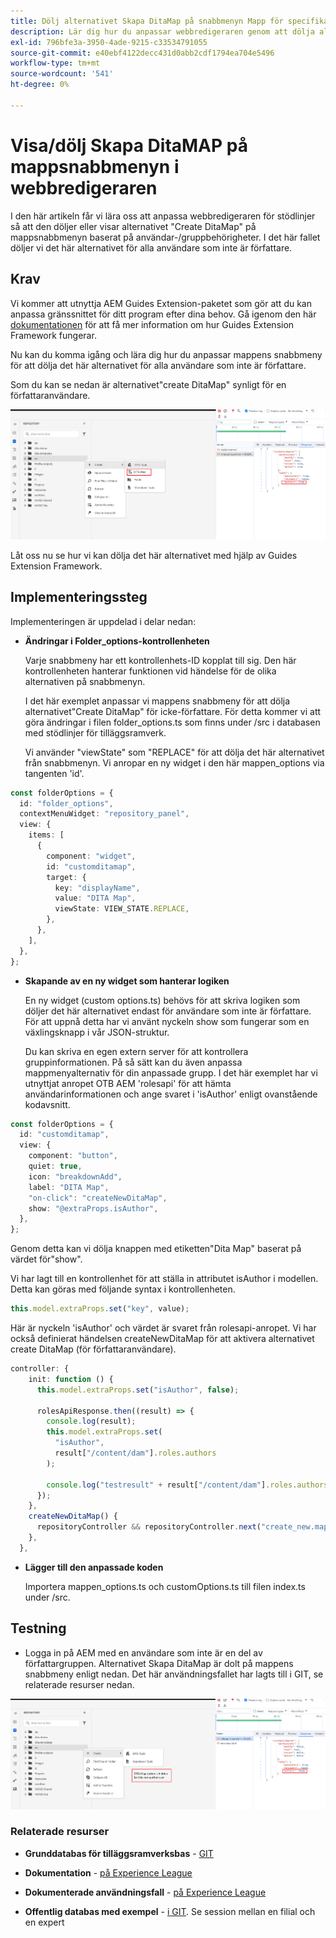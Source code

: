 ```yaml
---
title: Dölj alternativet Skapa DitaMap på snabbmenyn Mapp för specifika användare eller grupper.
description: Lär dig hur du anpassar webbredigeraren genom att dölja alternativet DitaMap på mappsnabbmenyn för specifika användare/grupper
exl-id: 796bfe3a-3950-4ade-9215-c33534791055
source-git-commit: e40ebf4122decc431d0abb2cdf1794ea704e5496
workflow-type: tm+mt
source-wordcount: '541'
ht-degree: 0%

---
```


# Visa/dölj Skapa DitaMAP på mappsnabbmenyn i webbredigeraren

I den här artikeln får vi lära oss att anpassa webbredigeraren för stödlinjer så att den döljer eller visar alternativet &quot;Create DitaMap&quot; på mappsnabbmenyn baserat på användar-/gruppbehörigheter.
I det här fallet döljer vi det här alternativet för alla användare som inte är författare.

## Krav

Vi kommer att utnyttja AEM Guides Extension-paketet som gör att du kan anpassa gränssnittet för ditt program efter dina behov.
Gå igenom den här [dokumentationen](https://github.com/adobe/guides-extension/tree/main) för att få mer information om hur Guides Extension Framework fungerar.

Nu kan du komma igång och lära dig hur du anpassar mappens snabbmeny för att dölja det här alternativet för alla användare som inte är författare.

Som du kan se nedan är alternativet&quot;create DitaMap&quot; synligt för en författaranvändare.

![Visa alternativet Skapa DitaMap](../../../assets/authoring/ditamap-show-author.png)

Låt oss nu se hur vi kan dölja det här alternativet med hjälp av Guides Extension Framework.

## Implementeringssteg

Implementeringen är uppdelad i delar nedan:

- **Ändringar i Folder_options-kontrollenheten**

  Varje snabbmeny har ett kontrollenhets-ID kopplat till sig. Den här kontrollenheten hanterar funktionen vid händelse för de olika alternativen på snabbmenyn.

  I det här exemplet anpassar vi mappens snabbmeny för att dölja alternativet&quot;Create DitaMap&quot; för icke-författare. För detta kommer vi att göra ändringar i filen folder_options.ts som finns under /src i databasen med stödlinjer för tilläggsramverk.

  Vi använder &quot;viewState&quot; som &quot;REPLACE&quot; för att dölja det här alternativet från snabbmenyn.
Vi anropar en ny widget i den här mappen_options via tangenten &#39;id&#39;.

```typescript
const folderOptions = {
  id: "folder_options",
  contextMenuWidget: "repository_panel",
  view: {
    items: [
      {
        component: "widget",
        id: "customditamap",
        target: {
          key: "displayName",
          value: "DITA Map",
          viewState: VIEW_STATE.REPLACE,
        },
      },
    ],
  },
};
```

- **Skapande av en ny widget som hanterar logiken**

  En ny widget (custom options.ts) behövs för att skriva logiken som döljer det här alternativet endast för användare som inte är författare. För att uppnå detta har vi använt nyckeln show som fungerar som en växlingsknapp i vår JSON-struktur.

  Du kan skriva en egen extern server för att kontrollera gruppinformationen. På så sätt kan du även anpassa mappmenyalternativ för din anpassade grupp.
I det här exemplet har vi utnyttjat anropet OTB AEM &#39;rolesapi&#39; för att hämta användarinformationen och ange svaret i &#39;isAuthor&#39; enligt ovanstående kodavsnitt.

```typescript
const folderOptions = {
  id: "customditamap",
  view: {
    component: "button",
    quiet: true,
    icon: "breakdownAdd",
    label: "DITA Map",
    "on-click": "createNewDitaMap",
    show: "@extraProps.isAuthor",
  },
};
```

Genom detta kan vi dölja knappen med etiketten&quot;Dita Map&quot; baserat på värdet för&quot;show&quot;.

Vi har lagt till en kontrollenhet för att ställa in attributet isAuthor i modellen. Detta kan göras med följande syntax i kontrollenheten.

```typescript
this.model.extraProps.set("key", value);
```

Här är nyckeln &#39;isAuthor&#39; och värdet är svaret från rolesapi-anropet.
Vi har också definierat händelsen createNewDitaMap för att aktivera alternativet create DitaMap (för författaranvändare).

```typescript
controller: {
    init: function () {
      this.model.extraProps.set("isAuthor", false);

      rolesApiResponse.then((result) => {
        console.log(result);
        this.model.extraProps.set(
          "isAuthor",
          result["/content/dam"].roles.authors
        );

        console.log("testresult" + result["/content/dam"].roles.authors);
      });
    },
    createNewDitaMap() {
      repositoryController && repositoryController.next("create_new.map");
    },
  },
```

- **Lägger till den anpassade koden**

  Importera mappen_options.ts och customOptions.ts till filen index.ts under /src.

## Testning

- Logga in på AEM med en användare som inte är en del av författargruppen. Alternativet Skapa DitaMap är dolt på mappens snabbmeny enligt nedan.
Det här användningsfallet har lagts till i GIT, se relaterade resurser nedan.

![Dölj alternativet Skapa DitaMap](../../../assets/authoring/ditamap-hide-non-author.png)

### Relaterade resurser

- **Grunddatabas för tilläggsramverksbas** - [GIT](https://github.com/adobe/guides-extension/tree/main)

- **Dokumentation** - [på Experience League](../../../../../guides-ui-extensions/aem_guides_framework/basic-customisation.md)

- **Dokumenterade användningsfall** - [på Experience League](../../../../../guides-ui-extensions/aem_guides_framework/jui-framework.md)

- **Offentlig databas med exempel** - [ i GIT](https://github.com/adobe/guides-extension/tree/sc-expert-session). Se session mellan en filial och en expert

```

```
